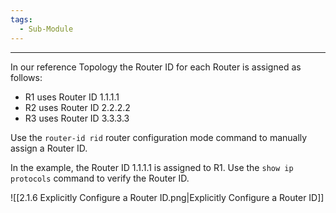 ```yaml
---
tags:
  - Sub-Module
---
```


---
In our reference Topology the Router ID for each Router is assigned as follows:

- R1 uses Router ID 1.1.1.1
- R2 uses Router ID 2.2.2.2
- R3 uses Router ID 3.3.3.3

Use the `router-id rid` router configuration mode command to manually assign a Router ID.

In the example, the Router ID 1.1.1.1 is assigned to R1.
Use the `show ip protocols` command to verify the Router ID.

![[2.1.6 Explicitly Configure a Router ID.png|Explicitly Configure a Router ID]]